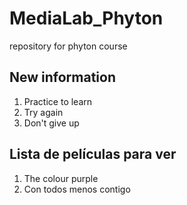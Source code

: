 # MediaLab_Phyton
repository for phyton course

## New information

1. Practice to learn
2. Try again
3. Don't give up

## Lista de películas para ver

1. The colour purple
2. Con todos menos contigo
